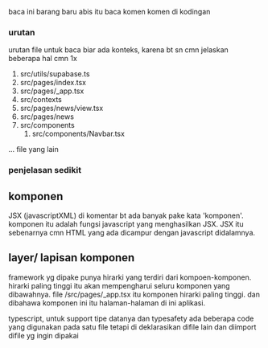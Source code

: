 baca ini barang baru abis itu baca komen komen di kodingan

### urutan

urutan file untuk baca biar ada konteks, karena bt sn cmn jelaskan beberapa hal cmn 1x

1. src/utils/supabase.ts
2. src/pages/index.tsx
3. src/pages/\_app.tsx
4. src/contexts
5. src/pages/news/view.tsx
6. src/pages/news
7. src/components
   1. src/components/Navbar.tsx

... file yang lain

### penjelasan sedikit

## komponen
JSX (javascriptXML)
di komentar bt ada banyak pake kata 'komponen'.
komponen itu adalah fungsi javascript yang menghasilkan JSX.
JSX itu sebenarnya cmn HTML yang ada dicampur dengan javascript didalamnya.

## layer/ lapisan komponen

framework yg dipake punya hirarki yang terdiri dari kompoen-komponen.
hirarki paling tinggi itu akan mempengharui seluru komponen yang dibawahnya.
file /src/pages/\_app.tsx itu komponen hirarki paling tinggi.
dan dibahawa komponen ini itu halaman-halaman di ini aplikasi.

typescript, untuk support tipe datanya dan typesafety
ada beberapa code yang digunakan pada satu file tetapi di deklarasikan difile lain dan diimport difile yg ingin dipakai
